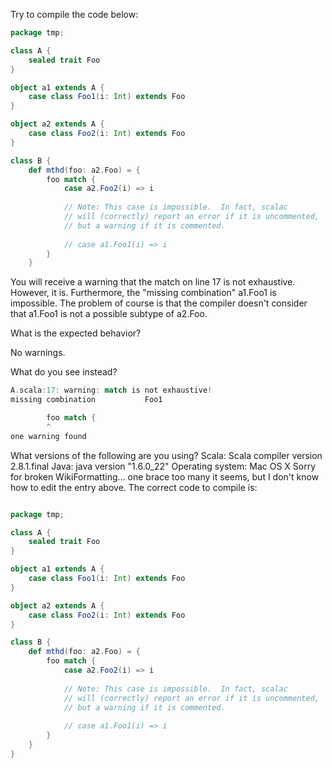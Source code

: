 Try to compile the code below:
```scala
package tmp;

class A {
    sealed trait Foo
}

object a1 extends A {
    case class Foo1(i: Int) extends Foo
}

object a2 extends A {
    case class Foo2(i: Int) extends Foo
}

class B {
    def mthd(foo: a2.Foo) = {
        foo match {
            case a2.Foo2(i) => i
            
            // Note: This case is impossible.  In fact, scalac 
            // will (correctly) report an error if it is uncommented,
            // but a warning if it is commented.
            
            // case a1.Foo1(i) => i
        }
    }
```

You will receive a warning that the match on line 17 is not exhaustive.  However, it is.  Furthermore, the "missing combination" a1.Foo1 is impossible.  The problem of course is that the compiler doesn't consider that a1.Foo1 is not a possible subtype of a2.Foo.

What is the expected behavior?

No warnings.

What do you see instead?

```scala
A.scala:17: warning: match is not exhaustive!
missing combination           Foo1

        foo match {
        ^
one warning found
```

What versions of the following are you using?
Scala: Scala compiler version 2.8.1.final
Java: java version "1.6.0_22"
Operating system: Mac OS X
Sorry for broken WikiFormatting... one brace too many it seems, but I don't know how to edit the entry above.  The correct code to compile is:

```scala

package tmp;

class A {
    sealed trait Foo
}

object a1 extends A {
    case class Foo1(i: Int) extends Foo
}

object a2 extends A {
    case class Foo2(i: Int) extends Foo
}

class B {
    def mthd(foo: a2.Foo) = {
        foo match {
            case a2.Foo2(i) => i
            
            // Note: This case is impossible.  In fact, scalac 
            // will (correctly) report an error if it is uncommented,
            // but a warning if it is commented.
            
            // case a1.Foo1(i) => i
        }
    }
}
```
